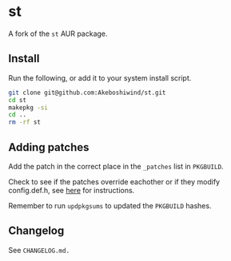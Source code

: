 # st

A fork of the `st` AUR package.

## Install

Run the following, or add it to your system install script.

```bash
git clone git@github.com:Akeboshiwind/st.git
cd st
makepkg -si
cd ..
rm -rf st
```

## Adding patches

Add the patch in the correct place in the `_patches` list in `PKGBUILD`.

Check to see if the patches override eachother or if they modify config.def.h, see [here](https://brianbuccola.com/how-to-build-and-install-st-suckless-simple-terminal-from-source-on-arch-linux/) for instructions.

Remember to run `updpkgsums` to updated the `PKGBUILD` hashes.

## Changelog

See `CHANGELOG.md.`
